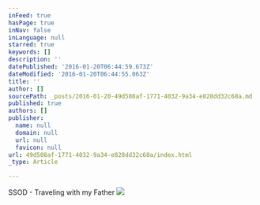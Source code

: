 ```yaml
---
inFeed: true
hasPage: true
inNav: false
inLanguage: null
starred: true
keywords: []
description: ''
datePublished: '2016-01-20T06:44:59.673Z'
dateModified: '2016-01-20T06:44:55.063Z'
title: ''
author: []
sourcePath: _posts/2016-01-20-49d508af-1771-4032-9a34-e828dd32c68a.md
published: true
authors: []
publisher:
  name: null
  domain: null
  url: null
  favicon: null
url: 49d508af-1771-4032-9a34-e828dd32c68a/index.html
_type: Article

---
```

SSOD - Traveling with my Father
![](https://the-grid-user-content.s3-us-west-2.amazonaws.com/57916027-1b43-4552-8295-dd14a2b0bb80.jpg)